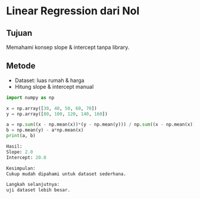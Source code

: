 # Linear Regression dari Nol

## Tujuan
Memahami konsep slope & intercept tanpa library.

## Metode
- Dataset: luas rumah & harga
- Hitung slope & intercept manual

```python
import numpy as np

x = np.array([30, 40, 50, 60, 70])
y = np.array([80, 100, 120, 140, 160])

a = np.sum((x - np.mean(x))*(y - np.mean(y))) / np.sum((x - np.mean(x))**2)
b = np.mean(y) - a*np.mean(x)
print(a, b)

Hasil:
Slope: 2.0
Intercept: 20.0

Kesimpulan:
Cukup mudah dipahami untuk dataset sederhana.

Langkah selanjutnya:
uji dataset lebih besar.

